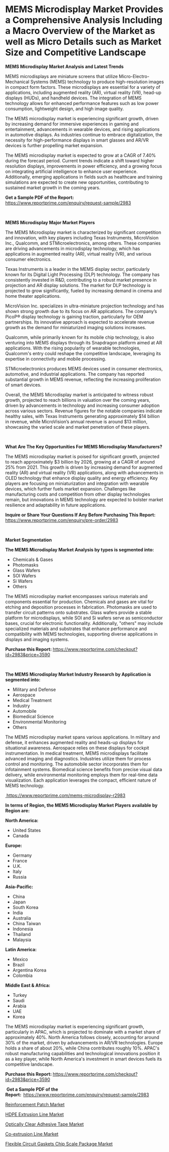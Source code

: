 <p><h1>MEMS Microdisplay Market Provides a Comprehensive Analysis Including a Macro Overview of the Market as well as Micro Details such as Market Size and Competitive Landscape</h1></p><p><strong>MEMS Microdisplay Market Analysis and Latest Trends</strong></p>
<p><p>MEMS microdisplays are miniature screens that utilize Micro-Electro-Mechanical Systems (MEMS) technology to produce high-resolution images in compact form factors. These microdisplays are essential for a variety of applications, including augmented reality (AR), virtual reality (VR), head-up displays (HUDs), and handheld devices. The integration of MEMS technology allows for enhanced performance features such as low power consumption, lightweight design, and high image quality.</p><p>The MEMS microdisplay market is experiencing significant growth, driven by increasing demand for immersive experiences in gaming and entertainment, advancements in wearable devices, and rising applications in automotive displays. As industries continue to embrace digitalization, the necessity for high-performance displays in smart glasses and AR/VR devices is further propelling market expansion. </p><p>The MEMS microdisplay market is expected to grow at a CAGR of 7.40% during the forecast period. Current trends indicate a shift toward higher resolution displays, improvements in power efficiency, and a growing focus on integrating artificial intelligence to enhance user experience. Additionally, emerging applications in fields such as healthcare and training simulations are expected to create new opportunities, contributing to sustained market growth in the coming years.</p></p>
<p><strong>Get a Sample PDF of the Report:&nbsp;</strong> <a href="https://www.reportprime.com/enquiry/request-sample/2983">https://www.reportprime.com/enquiry/request-sample/2983</a></p>
<p>&nbsp;</p>
<p><strong>MEMS Microdisplay Major Market Players</strong></p>
<p><p>The MEMS Microdisplay market is characterized by significant competition and innovation, with key players including Texas Instruments, MicroVision Inc., Qualcomm, and STMicroelectronics, among others. These companies are driving advancements in microdisplay technology, which has applications in augmented reality (AR), virtual reality (VR), and various consumer electronics.</p><p>Texas Instruments is a leader in the MEMS display sector, particularly known for its Digital Light Processing (DLP) technology. The company has consistently invested in R&D, contributing to a robust market presence in projection and AR display solutions. The market for DLP technology is projected to grow significantly, fueled by increasing demand in cinema and home theater applications.</p><p>MicroVision Inc. specializes in ultra-miniature projection technology and has shown strong growth due to its focus on AR applications. The company’s PicoP® display technology is gaining traction, particularly for OEM partnerships. Its innovative approach is expected to accelerate revenue growth as the demand for miniaturized imaging solutions increases.</p><p>Qualcomm, while primarily known for its mobile chip technology, is also venturing into MEMS displays through its Snapdragon platform aimed at AR applications. With the rising popularity of wearable technologies, Qualcomm's entry could reshape the competitive landscape, leveraging its expertise in connectivity and mobile processing.</p><p>STMicroelectronics produces MEMS devices used in consumer electronics, automotive, and industrial applications. The company has reported substantial growth in MEMS revenue, reflecting the increasing proliferation of smart devices.</p><p>Overall, the MEMS Microdisplay market is anticipated to witness robust growth, projected to reach billions in valuation over the coming years, driven by advancements in technology and increasing consumer adoption across various sectors. Revenue figures for the notable companies indicate healthy sales, with Texas Instruments generating approximately $14 billion in revenue, while MicroVision’s annual revenue is around $13 million, showcasing the varied scale and market penetration of these players.</p></p>
<p>&nbsp;</p>
<p><strong>What Are The Key Opportunities For MEMS Microdisplay Manufacturers?</strong></p>
<p><p>The MEMS microdisplay market is poised for significant growth, projected to reach approximately $3 billion by 2026, growing at a CAGR of around 25% from 2021. This growth is driven by increasing demand for augmented reality (AR) and virtual reality (VR) applications, along with advancements in OLED technology that enhance display quality and energy efficiency. Key players are focusing on miniaturization and integration with wearable devices, which further fuels market expansion. Challenges like manufacturing costs and competition from other display technologies remain, but innovations in MEMS technology are expected to bolster market resilience and adaptability in future applications.</p></p>
<p><strong>Inquire or Share Your Questions If Any Before Purchasing This Report:</strong> <a href="https://www.reportprime.com/enquiry/pre-order/2983">https://www.reportprime.com/enquiry/pre-order/2983</a></p>
<p>&nbsp;</p>
<p><strong>Market Segmentation</strong></p>
<p><strong>The MEMS Microdisplay Market Analysis by types is segmented into:</strong></p>
<p><ul><li>Chemicals & Gases</li><li>Photomasks</li><li>Glass Wafers</li><li>SOI Wafers</li><li>Si Wafers</li><li>Others</li></ul></p>
<p><p>The MEMS microdisplay market encompasses various materials and components essential for production. Chemicals and gases are vital for etching and deposition processes in fabrication. Photomasks are used to transfer circuit patterns onto substrates. Glass wafers provide a stable platform for microdisplays, while SOI and Si wafers serve as semiconductor bases, crucial for electronic functionality. Additionally, "others" may include specialized materials and substrates that enhance performance and compatibility with MEMS technologies, supporting diverse applications in displays and imaging systems.</p></p>
<p><strong>Purchase this Report:&nbsp;</strong><a href="https://www.reportprime.com/checkout?id=2983&price=3590">https://www.reportprime.com/checkout?id=2983&price=3590</a></p>
<p>&nbsp;</p>
<p><strong>The MEMS Microdisplay Market Industry Research by Application is segmented into:</strong></p>
<p><ul><li>Military and Defense</li><li>Aerospace</li><li>Medical Treatment</li><li>Industry</li><li>Automobile</li><li>Biomedical Science</li><li>Environmental Monitoring</li><li>Others</li></ul></p>
<p><p>The MEMS microdisplay market spans various applications. In military and defense, it enhances augmented reality and heads-up displays for situational awareness. Aerospace relies on these displays for cockpit instrumentation. In medical treatment, MEMS microdisplays facilitate advanced imaging and diagnostics. Industries utilize them for process control and monitoring. The automobile sector incorporates them for infotainment systems. Biomedical science benefits from precise visual data delivery, while environmental monitoring employs them for real-time data visualization. Each application leverages the compact, efficient nature of MEMS technology.</p></p>
<p><a href="https://www.reportprime.com/mems-microdisplay-r2983">&nbsp;https://www.reportprime.com/mems-microdisplay-r2983</a></p>
<p><strong>In terms of Region, the MEMS Microdisplay Market Players available by Region are:</strong></p>
<p>
    <p> <strong> North America: </strong>
        <ul>
            <li>United States</li>
            <li>Canada</li>
        </ul>
        </p> 
    <p> <strong> Europe: </strong>
        <ul>
            <li>Germany</li>
            <li>France</li>
            <li>U.K.</li>
            <li>Italy</li>
            <li>Russia</li>
        </ul>
        </p> 
    <p> <strong> Asia-Pacific: </strong>
        <ul>
            <li>China</li>
            <li>Japan</li>
            <li>South Korea</li>
            <li>India</li>
            <li>Australia</li>
            <li>China Taiwan</li>
            <li>Indonesia</li>
            <li>Thailand</li>
            <li>Malaysia</li>
        </ul>
        </p> 
    <p> <strong> Latin America: </strong>
        <ul>
            <li>Mexico</li>
            <li>Brazil</li>
            <li>Argentina Korea</li>
            <li>Colombia</li>
        </ul>
        </p> 
    <p> <strong> Middle East & Africa: </strong>
        <ul>
            <li>Turkey</li>
            <li>Saudi</li>
            <li>Arabia</li>
            <li>UAE</li>
            <li>Korea</li>
        </ul>
    </p>
    </p>
<p><p>The MEMS microdisplay market is experiencing significant growth, particularly in APAC, which is projected to dominate with a market share of approximately 40%. North America follows closely, accounting for around 30% of the market, driven by advancements in AR/VR technologies. Europe holds a share of about 20%, while China contributes roughly 10%. APAC's robust manufacturing capabilities and technological innovations position it as a key player, while North America's investment in smart devices fuels its competitive landscape.</p></p>
<p><strong>Purchase this Report: </strong><a href="https://www.reportprime.com/checkout?id=2983&price=3590">https://www.reportprime.com/checkout?id=2983&price=3590</a></p>
<p>&nbsp;<strong>Get a Sample PDF of the Report:&nbsp;&nbsp;</strong><a href="https://www.reportprime.com/enquiry/request-sample/2983">https://www.reportprime.com/enquiry/request-sample/2983</a></p>
<p><strong></strong></p>
<p><p><a href="https://www.linkedin.com/pulse/comprehensive-look-product-type-epoxy-blendasphalt-application-gofhc?trackingId=HTcWaQu0R2S9MdB6EAeASg%3D%3D">Reinforcement Patch Market</a></p><p><a href="https://issuu.com/reportprime-2/docs/hdpe-extrusion-line-market-size-203_b8cd733fd99dd6">HDPE Extrusion Line Market</a></p><p><a href="https://www.linkedin.com/pulse/optically-clear-adhesive-tape-market-trends-detailed-study-its-hny5e?trackingId=V4a4i4z5Tnynomr%2BG9PpWw%3D%3D">Optically Clear Adhesive Tape Market</a></p><p><a href="https://issuu.com/reportprime-2/docs/co-extrusion-line-market-size-2030._1238889fcb5d48">Co-extrusion Line Market</a></p><p><a href="https://github.com/CarolynWatkins697/Market-Research-Report-List-1/blob/main/flexible-circuit-gaskets-chip-scale-package-market.md">Flexible Circuit Gaskets Chip Scale Package Market</a></p></p>
